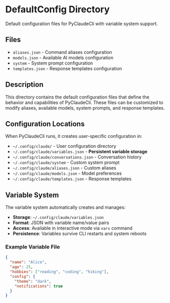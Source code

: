 # DefaultConfig Directory

Default configuration files for PyClaudeCli with variable system support.

## Files

- `aliases.json` - Command aliases configuration
- `models.json` - Available AI models configuration
- `system` - System prompt configuration
- `templates.json` - Response templates configuration

## Description

This directory contains the default configuration files that define the behavior and capabilities of PyClaudeCli. These files can be customized to modify aliases, available models, system prompts, and response templates.

## Configuration Locations

When PyClaudeCli runs, it creates user-specific configuration in:
- `~/.config/claude/` - User configuration directory
- `~/.config/claude/variables.json` - **Persistent variable storage**
- `~/.config/claude/conversations.json` - Conversation history
- `~/.config/claude/system` - Custom system prompt
- `~/.config/claude/aliases.json` - Custom aliases
- `~/.config/claude/models.json` - Model preferences
- `~/.config/claude/templates.json` - Response templates

## Variable System

The variable system automatically creates and manages:
- **Storage**: `~/.config/claude/variables.json`
- **Format**: JSON with variable name/value pairs
- **Access**: Available in interactive mode via `vars` command
- **Persistence**: Variables survive CLI restarts and system reboots

### Example Variable File
```json
{
  "name": "Alice",
  "age": 25,
  "hobbies": ["reading", "coding", "hiking"],
  "config": {
    "theme": "dark",
    "notifications": true
  }
}
```
